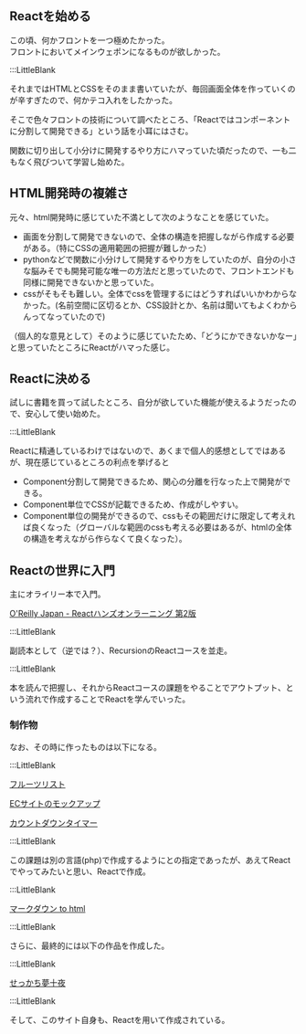 ## Reactを始める  

この頃、何かフロントを一つ極めたかった。  
フロントにおいてメインウェポンになるものが欲しかった。

:::LittleBlank  

それまではHTMLとCSSをそのまま書いていたが、毎回画面全体を作っていくのが辛すぎたので、何かテコ入れをしたかった。  

そこで色々フロントの技術について調べたところ、「Reactではコンポーネントに分割して開発できる」という話を小耳にはさむ。  

関数に切り出して小分けに開発するやり方にハマっていた頃だったので、一も二もなく飛びついて学習し始めた。  

## HTML開発時の複雑さ  

元々、html開発時に感じていた不満として次のようなことを感じていた。  

- 画面を分割して開発できないので、全体の構造を把握しながら作成する必要がある。（特にCSSの適用範囲の把握が難しかった）  
- pythonなどで関数に小分けして開発するやり方をしていたのが、自分の小さな脳みそでも開発可能な唯一の方法だと思っていたので、フロントエンドも同様に開発できないかと思っていた。  
- cssがそもそも難しい。全体でcssを管理するにはどうすればいいかわからなかった。(名前空間に区切るとか、CSS設計とか、名前は聞いてもよくわからんってなっていたので)  

（個人的な意見として）そのように感じていたため、「どうにかできないかなー」と思っていたところにReactがハマった感じ。  

## Reactに決める  

試しに書籍を買って試したところ、自分が欲していた機能が使えるようだったので、安心して使い始めた。  

:::LittleBlank  

Reactに精通しているわけではないので、あくまで個人的感想としてではあるが、現在感じているところの利点を挙げると  
- Component分割して開発できるため、関心の分離を行なった上で開発ができる。  
- Component単位でCSSが記載できるため、作成がしやすい。  
- Component単位の開発ができるので、cssもその範囲だけに限定して考えれば良くなった（グローバルな範囲のcssも考える必要はあるが、htmlの全体の構造を考えながら作らなくて良くなった）。  

## Reactの世界に入門

主にオライリー本で入門。  

[O'Reilly Japan - Reactハンズオンラーニング 第2版](https://www.oreilly.co.jp/books/9784873119380/)  

:::LittleBlank  

副読本として（逆では？）、RecursionのReactコースを並走。  

:::LittleBlank  

本を読んで把握し、それからReactコースの課題をやることでアウトプット、という流れで作成することでReactを学んでいった。  

### 制作物

なお、その時に作ったものは以下になる。  

:::LittleBlank  

[フルーツリスト](https://www.kip2.dev/products/fruit-list)  

[ECサイトのモックアップ](https://www.kip2.dev/products/EC-site-product-list)  

[カウントダウンタイマー](https://www.kip2.dev/products/countdown-timer)   

:::LittleBlank  

この課題は別の言語(php)で作成するようにとの指定であったが、あえてReactでやってみたいと思い、Reactで作成。  

:::LittleBlank  

[マークダウン to html](https://www.kip2.dev/products/markdown-to-html)  

:::LittleBlank  

さらに、最終的には以下の作品を作成した。  

:::LittleBlank  

[せっかち夢十夜](https://www.kip2.dev/products/clicker-yume-juya)  


:::LittleBlank  

そして、このサイト自身も、Reactを用いて作成されている。  

